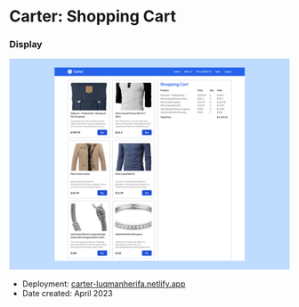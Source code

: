 # Carter: Shopping Cart

### Display
![Display](https://raw.githubusercontent.com/luqmanherifa/luqman-herifa-personal-portfolio-v2/main/public/works/carter.png)

- Deployment: [carter-luqmanherifa.netlify.app](https://carter-luqmanherifa.netlify.app)
- Date created: April 2023
